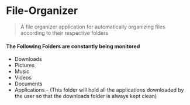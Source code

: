 # File-Organizer

> A file organizer application for automatically organizing files according to their respective folders

#### The Following Folders are constantly being monitored

- Downloads
- Pictures
- Music
- Videos
- Documents
- Applications - (This folder will hold all the applications downloaded by the user so that the downloads folder is always kept clean)
